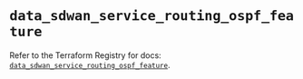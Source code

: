 # `data_sdwan_service_routing_ospf_feature`

Refer to the Terraform Registry for docs: [`data_sdwan_service_routing_ospf_feature`](https://registry.terraform.io/providers/ciscodevnet/sdwan/0.8.0/docs/data-sources/service_routing_ospf_feature).
